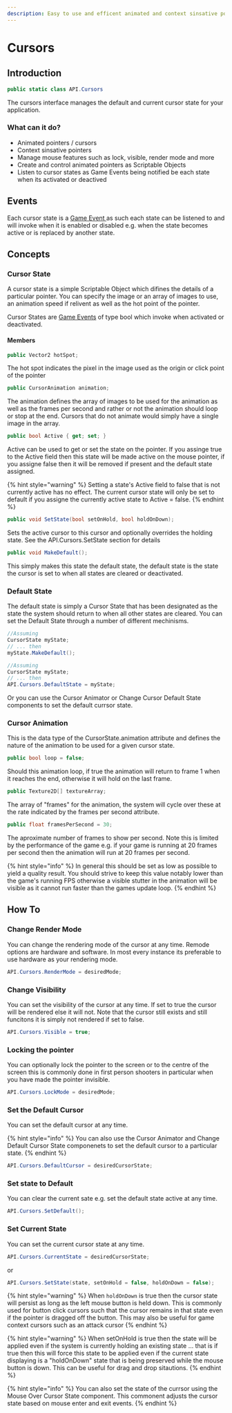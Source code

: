 ```yaml
---
description: Easy to use and efficent animated and context sinsative pointers
---
```


# Cursors

## Introduction

```csharp
public static class API.Cursors
```

The cursors interface manages the default and current cursor state for your application.&#x20;

### What can it do?

* Animated pointers / cursors
* Context sinsative pointers
* Manage mouse features such as lock, visible, render mode and more
* Create and control animated pointers as Scriptable Objects
* Listen to cursor states as Game Events being notified be each state when its activated or deactived

## Events

Each cursor state is a [Game Event ](../../system-core/game-events.md)as such each state can be listened to and will invoke when it is enabled or disabled e.g. when the state becomes active or is replaced by another state.

## Concepts

### Cursor State

A cursor state is a simple Scriptable Object which difines the details of a particular pointer. You can specify the image or an array of images to use, an animation speed if relivent as well as the hot point of the pointer.

Cursor States are [Game Events](../../system-core/game-events.md) of type bool which invoke when activated or deactivated.&#x20;

#### Members

```csharp
public Vector2 hotSpot;
```

The hot spot indicates the pixel in the image used as the origin or click point of the pointer

```csharp
public CursorAnimation animation;
```

The animation defines the array of images to be used for the animation as well as the frames per second and rather or not the animation should loop or stop at the end. Cursors that do not animate would simply have a single image in the array.

```csharp
public bool Active { get; set; }
```

Active can be used to get or set the state on the pointer. If you assinge true to the Active field then this state will be made active on the mouse pointer, if you assigne false then it will be removed if present and the default state assigned.

{% hint style="warning" %}
Setting a state's Active field to false that is not currently active has no effect. The current cursor state will only be set to default if you assigne the currently active state to Active = false.
{% endhint %}

```csharp
public void SetState(bool setOnHold, bool holdOnDown);
```

Sets the active cursor to this cursor and optionally overrides the holding state. See the API.Cursors.SetState section for details

```csharp
public void MakeDefault();
```

This simply makes this state the default state, the default state is the state the cursor is set to when all states are cleared or deactivated.

### Default State

The default state is simply a Cursor State that has been designated as the state the system should return to when all other states are cleared. You can set the Default State through a number of different mechinisms.

```csharp
//Assuming
CursorState myState;
// ... then
myState.MakeDefault();
```

```csharp
//Assuming
CursorState myState;
// ... then
API.Cursors.DefaultState = myState;
```

Or you can use the Cursor Animator or Change Cursor Default State components to set the default currsor state.

### Cursor Animation

This is the data type of the CursorState.animation attribute and defines the nature of the animation to be used for a given cursor state.

```csharp
public bool loop = false;
```

Should this animation loop, if true the animation will return to frame 1 when it reaches the end, otherwise it will hold on the last frame.

```csharp
public Texture2D[] textureArray;
```

The array of "frames" for the animation, the system will cycle over these at the rate indicated by the frames per second attribute.

```csharp
public float framesPerSecond = 30;
```

The aproximate number of frames to show per second. Note this is limited by the performance of the game e.g. if your game is running at 20 frames per second then the animation will run at 20 frames per second.&#x20;

{% hint style="info" %}
In general this should be set as low as possible to yield a quality result. You should strive to keep this value notably lower than the game's running FPS otherwise a visible stutter in the animation will be visible as it cannot run faster than the games update loop.
{% endhint %}

## How To

### Change Render Mode

You can change the rendering mode of the cursor at any time. Remode options are hardware and software. In most every instance its preferable to use hardware as your rendering mode.

```csharp
API.Cursors.RenderMode = desiredMode;
```

### Change Visibility

You can set the visibility of the cursor at any time. If set to true the cursor will be rendered else it will not. Note that the cursor still exists and still funcitons it is simply not rendered if set to false.

```csharp
API.Cursors.Visible = true;
```

### Locking the pointer

You can optionally lock the pointer to the screen or to the centre of the screen this is commonly done in first person shooters in particular when you have made the pointer invisible.

```csharp
API.Cursors.LockMode = desiredMode;
```

### Set the Default Cursor

You can set the default cursor at any time.

{% hint style="info" %}
You can also use the Cursor Animator and Change Default Cursor State componenets to set the default cursor to a particular state.
{% endhint %}

```csharp
API.Cursors.DefaultCursor = desiredCursorState;
```

### Set state to Default

You can clear the current sate e.g. set the default state active at any time.

```csharp
API.Cursors.SetDefault();
```

### Set Current State

You can set the current cursor state at any time.

```csharp
API.Cursors.CurrentState = desiredCursorState;
```

or

```csharp
API.Cursors.SetState(state, setOnHold = false, holdOnDown = false);
```

{% hint style="warning" %}
When `holdOnDown` is true then the cursor state will persist as long as the left mouse button is held down. This is commonly used for button click cursors such that the cursor remains in that state even if the pointer is dragged off the button. This may also be useful for game context cursors such as an attack cursor
{% endhint %}

{% hint style="warning" %}
When setOnHold is true then the state will be applied even if the system is currently holding an existing state ... that is if true then this will force this state to be applied even if the current state displaying is a "holdOnDown" state that is being preserved while the mouse button is down. This can be useful for drag and drop sitautions.
{% endhint %}

{% hint style="info" %}
You can also set the state of the currsor using the Mouse Over Cursor State component. This commonent adjusts the cursor state based on mouse enter and exit events.
{% endhint %}
